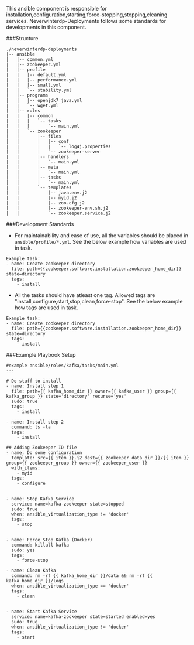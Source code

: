 This ansible component is responsible for installation,configuration,starting,force-stopping,stopping,cleaning services. Neverwinterdp-Deployments follows some standards for developments in this component.

###Structure

```
./neverwinterdp-deployments
|-- ansible
|   |-- common.yml
|   |-- zookeeper.yml
|   |-- profile
|   |   |-- default.yml
|   |   |-- performance.yml
|   |   |-- small.yml
|   |   `-- stability.yml
|   |-- programs
|   |   |-- openjdk7_java.yml
|   |   `-- wget.yml
|   |-- roles
|   |   |-- common
|   |   |   `-- tasks
|   |   |       `-- main.yml
|   |   `-- zookeeper
|   |       |-- files
|   |       |   |-- conf
|   |       |   |   `-- log4j.properties
|   |       |   `-- zookeeper-server
|   |       |-- handlers
|   |       |   `-- main.yml
|   |       |-- meta
|   |       |   `-- main.yml
|   |       |-- tasks
|   |       |   `-- main.yml
|   |       `-- templates
|   |           |-- java.env.j2
|   |           |-- myid.j2
|   |           |-- zoo.cfg.j2
|   |           |-- zookeeper-env.sh.j2
|   |           `-- zookeeper.service.j2                              

```

###Development Standards

- For maintainability and ease of use, all the variables should be placed in ```ansible/profile/*.yml```. See the below example how variables are used in task.


```
Example task:
- name: Create zookeeper directory
  file: path={{zookeeper.software.installation.zookeeper_home_dir}} state=directory
  tags:
    - install
```

- All the tasks should have atleast one tag. Allowed tags are "install,configure,start,stop,clean,force-stop". See the below example how tags are used in task.

```
Example task:
- name: Create zookeeper directory
  file: path={{zookeeper.software.installation.zookeeper_home_dir}} state=directory
  tags:
    - install
````


###Example Playbook Setup

```
#example ansible/roles/kafka/tasks/main.yml
---
 
# Do stuff to install
- name: Install step 1
  file: path={{ kafka_home_dir }} owner={{ kafka_user }} group={{ kafka_group }} state='directory' recurse='yes'
  sudo: true
  tags:
    - install

- name: Install step 2
  command: ls -la
  tags:
    - install
 
## Adding Zookeeper ID file
- name: Do some configuration
  template: src={{ item }}.j2 dest={{ zookeeper_data_dir }}/{{ item }} group={{ zookeeper_group }} owner={{ zookeeper_user }}
  with_items:
    - myid
  tags:
    - configure
  
 
- name: Stop Kafka Service
  service: name=kafka-zookeeper state=stopped
  sudo: true
  when: ansible_virtualization_type != 'docker'
  tags:
    - stop
 
 
- name: Force Stop Kafka (Docker)
  command: killall kafka
  sudo: yes
  tags:
    - force-stop
  
- name: Clean Kafka
  command: rm -rf {{ kafka_home_dir }}/data && rm -rf {{ kafka_home_dir }}/logs
  when: ansible_virtualization_type == 'docker'
  tags:
    - clean
 
 
- name: Start Kafka Service
  service: name=kafka-zookeeper state=started enabled=yes
  sudo: true
  when: ansible_virtualization_type != 'docker'
  tags:
    - start

```

